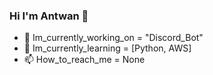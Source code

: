 ### Hi I'm Antwan 👋

- 🔭 Im_currently_working_on = "Discord_Bot"
- 🌱 Im_currently_learning = [Python, AWS]
- 📫 How_to_reach_me = None


